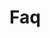 <!-- Space: SlidesIacChallenger -->
<!-- Parent: Project -->
<!-- Title: Faq -->

<!-- Label: Faq -->
<!-- Include: docs/disclaimer.md -->
<!-- Include: ac:toc -->

# Faq
